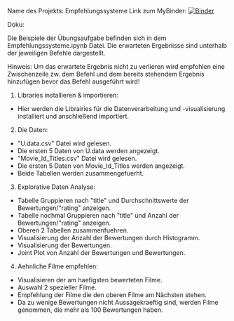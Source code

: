 Name des Projekts:	Empfehlungssysteme
Link zum MyBinder: 	[![Binder](https://mybinder.org/badge_logo.svg)](https://mybinder.org/v2/gh/HuseyinBgn/4RecomenderSystems/HEAD)

Doku:	

Die Beispiele der Übungsaufgabe befinden sich in dem Empfehlungssysteme.ipynb Datei.
Die erwarteten Ergebnisse sind unterhalb der jeweiligen Befehle dargestellt. 

Hinweis: Um das erwartete Ergebnis nicht zu verlieren wird empfohlen eine Zwischenzeile zw. dem Befehl 
und dem bereits stehendem Ergebnis hinzufügen bevor das Befehl ausgeführt wird!


1. Libraries installieren & importieren: 
- Hier werden die Librairies für die Datenverarbeitung und -visualisierung installiert und anschließend importiert.

2. Die Daten:
- "U.data.csv" Datei wird gelesen.
- Die ersten 5 Daten von U.data werden angezeigt.
- "Movie_Id_Titles.csv" Datei wird gelesen.
- Die ersten 5 Daten von Movie_Id_Titles werden angezeigt.
- Beide Tabellen werden zusammengefuerht.

3. Explorative Daten Analyse:
- Tabelle Gruppieren nach "title" und Durchschnittswerte der Bewertungen/"rating" anzeigen.
- Tabelle nochmal Gruppieren nach "title" und Anzahl der Bewertungen/"rating" anzeigen.
- Oberen 2 Tabellen zusammenfuehren.
- Visualisierung der Anzahl der Bewertungen durch Histogramm.
- Visualisierung der Bewertungen.
- Joint Plot von Anzahl der Bewertungen und Bewertungen.

4. Aehnliche Filme empfehlen:
- Visualisieren der am haefigsten bewerteten Filme.
- Auswahl 2 spezieller Filme.
- Empfehlung der Filme die den oberen Filme am Nächsten stehen.
- Da zu wenige Bewertungen nicht Aussagekraeftig sind, werden Filme genommen, die mehr als 100 Bewertungen haben.